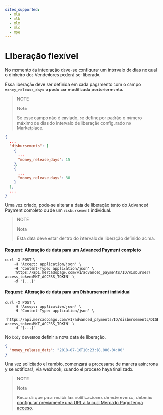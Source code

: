 ```yaml
---
sites_supported:
  - mla
  - mlb
  - mlm
  - mlc
  - mpe
---
```


# Liberação flexível

No momento da integração deve-se configurar um intervalo de dias no qual o dinheiro dos Vendedores poderá ser liberado.

Essa liberação deve ser definida em cada pagamento com o campo `money_release_days` e pode ser modificada posteriormente.

> NOTE
>
> Nota
>
> Se esse campo não é enviado, se define por padrão o número máximo de dias do intervalo de liberação configurado no Marketplace.

```json
{
  ...
  "disbursements": [
    {
      ...
      "money_release_days": 15
    },
    {
      ...
      "money_release_days": 30
    }
  ],
  ...
}
```

Uma vez criado, pode-se alterar a data de liberação tanto do Advanced Payment completo ou de um `disbursement` individual.

> NOTE
>
> Nota
>
> Esta data deve estar dentro do intervalo de liberação definido acima.

#### Request: Alteração de data para um Advanced Payment completo

```curl
curl -X POST \
    -H 'Accept: application/json' \
    -H 'Content-Type: application/json' \
    'https://api.mercadopago.com/v1/advanced_payments/ID/disburses?access_token=MKT_ACCESS_TOKEN' \
    -d '{...}'
```

#### Request: Alteração de data para um Disbursement individual

```curl
curl -X POST \
    -H 'Accept: application/json' \
    -H 'Content-Type: application/json' \
    'https://api.mercadopago.com/v1/advanced_payments/ID/disbursements/DISBURSEMENT_ID/disburses?access_token=MKT_ACCESS_TOKEN' \
    -d '{...}'
```

No `body` devemos definir a nova data de liberação.

```json
{
  "money_release_date": "2018-07-10T10:23:18.000-04:00"
}
```

Una vez solicitado el cambio, comenzará a procesarse de manera  asíncrona y se notificará, via webhook, cuando el proceso haya finalizado.

> NOTE
>
> Nota
>
> Recordá que para recibir las notificaciones de este evento, deberás [configurar previamente una URL a la cual Mercado Pago tenga acceso](https://www.mercadopago.com/mla/account/webhooks).